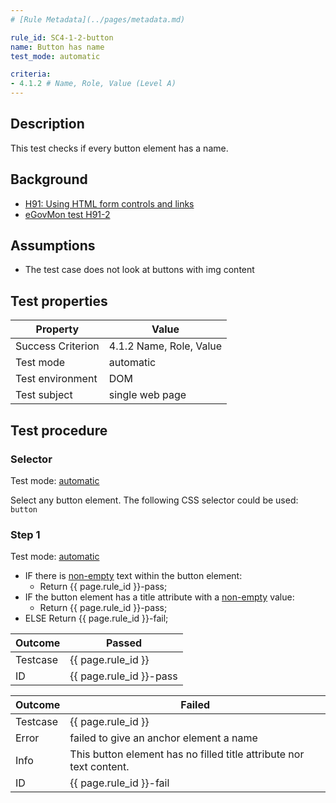 ```yaml
---
# [Rule Metadata](../pages/metadata.md)

rule_id: SC4-1-2-button
name: Button has name
test_mode: automatic

criteria:
- 4.1.2 # Name, Role, Value (Level A)
---
```


## Description

This test checks if every button element has a name.

## Background

- [H91: Using HTML form controls and links](http://www.w3.org/TR/2014/NOTE-WCAG20-TECHS-20140311/H91.html)
- [eGovMon test H91-2](http://wiki.egovmon.no/wiki/SC4.1.2#ID:_H91-2)

## Assumptions

- The test case does not look at buttons with img content

## Test properties

| Property          | Value
|-------------------|----
| Success Criterion | 4.1.2 Name, Role, Value
| Test mode         | automatic
| Test environment  | DOM
| Test subject      | single web page

## Test procedure

### Selector

Test mode: [automatic][AUTO]

Select any button element. The following CSS selector could be used: `button`

### Step 1

Test mode: [automatic][AUTO]

- IF there is [non-empty][NEMPTY] text within the button element:
  - Return {{ page.rule_id }}-pass;
- IF the button element has a title attribute with a [non-empty][NEMPTY] value:
  - Return {{ page.rule_id }}-pass;
- ELSE Return {{ page.rule_id }}-fail;

| Outcome  | Passed
|----------|-----
| Testcase | {{ page.rule_id }}
| ID       | {{ page.rule_id }}-pass

| Outcome  | Failed
|----------|-----
| Testcase | {{ page.rule_id }}
| Error    | failed to give an anchor element a name
| Info     | This button element has no filled title attribute nor text content.
| ID       | {{ page.rule_id }}-fail

[AUTO]: ../pages/test-modes.html#automatic
[MANUAL]: ../pages/test-modes.html#manual
[NEMPTY]: ../pages/algorihms/none-empty.html